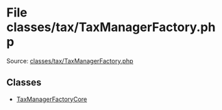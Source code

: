 File classes/tax/TaxManagerFactory.php
=========

Source: [classes/tax/TaxManagerFactory.php](https://github.com/PrestaShop/PrestaShop/blob/1.5.6.0/classes/tax/TaxManagerFactory.php)


Classes
-------

* [TaxManagerFactoryCore](class.TaxManagerFactoryCore.md)

